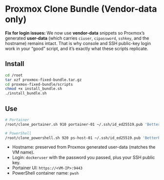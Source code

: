 # Proxmox Clone Bundle (Vendor-data only)

**Fix for login issues:** We now use **vendor-data** snippets so Proxmox’s generated **user-data** (which carries `ciuser`, `cipassword`, `sshkey`, and the hostname) remains intact. That is why console and SSH public-key login work in your “good” script, and it’s exactly what these scripts replicate.

## Install

```bash
cd /root
tar xzf proxmox-fixed-bundle.tar.gz
cd proxmox-fixed-bundle/scripts
chmod +x install_bundle.sh
./install_bundle.sh
```

## Use

```bash
# Portainer
/root/clone_portainer.sh 910 portainer-01 ~/.ssh/id_ed25519.pub 'BetterPassw0rd!'

# PowerShell
/root/clone_powershell.sh 920 ps-host-01 ~/.ssh/id_ed25519.pub 'BetterPassw0rd!'
```

- Hostname: preserved from Proxmox generated user-data (matches the VM name).
- Login: `dockeruser` with the password you passed, plus your SSH public key.
- Portainer UI: `https://<VM-IP>:9443`
- PowerShell container name: `pwsh`
